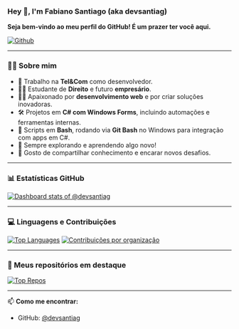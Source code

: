 ### Hey 👋, I'm Fabiano Santiago (aka devsantiag)

**Seja bem-vindo ao meu perfil do GitHub! É um prazer ter você aqui.**

[![Github](https://img.shields.io/github/followers/devsantiag?label=Follow&style=social)](https://github.com/devsantiag)

---

### 👨‍💻 Sobre mim

- 💼 Trabalho na **Tel&Com** como desenvolvedor.
- 👨‍🎓 Estudante de **Direito** e futuro **empresário**.
- 🧑‍💻 Apaixonado por **desenvolvimento web** e por criar soluções inovadoras.
- 🛠️ Projetos em **C# com Windows Forms**, incluindo automações e ferramentas internas.
- 🐧 Scripts em **Bash**, rodando via **Git Bash** no Windows para integração com apps em C#.
- 🌱 Sempre explorando e aprendendo algo novo!
- 💬 Gosto de compartilhar conhecimento e encarar novos desafios.

---

### 📊 Estatísticas GitHub

[![Dashboard stats of @devsantiag](https://next.ossinsight.io/widgets/official/compose-user-dashboard-stats/thumbnail.png?user_id=98044979&image_size=auto&color_scheme=dark)](https://next.ossinsight.io/widgets/official/compose-user-dashboard-stats?user_id=98044979)

---

### 💻 Linguagens e Contribuições

[![Top Languages](https://next.ossinsight.io/widgets/user-languages/thumbnail.png?user_id=98044979)](https://next.ossinsight.io/widgets/user-languages?user_id=98044979)
[![Contribuições por organização](https://next.ossinsight.io/widgets/user-organizations/thumbnail.png?user_id=98044979)](https://next.ossinsight.io/widgets/user-organizations?user_id=98044979)

---

### 🚀 Meus repositórios em destaque

[![Top Repos](https://next.ossinsight.io/widgets/user-top-repos/thumbnail.png?user_id=98044979)](https://next.ossinsight.io/widgets/user-top-repos?user_id=98044979)

---

📫 **Como me encontrar:**
- GitHub: [@devsantiag](https://github.com/devsantiag)
